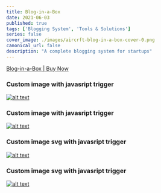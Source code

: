 ```yaml
---
title: Blog-in-a-Box
date: 2021-06-03
published: true
tags: ['Blogging System', 'Tools & Solutions']
series: false
cover_image: ./images/aircrft-blog-in-a-box-cover-0.png
canonical_url: false
description: "A complete blogging system for startups"
---
```


<script src="https://gumroad.com/js/gumroad.js"></script>
<a class="gumroad-button" href="https://gumroad.com/l/zwIVA" target="_blank">Blog-in-a-Box | Buy Now</a>

### Custom image with javasript trigger

[![alt text
](https://raw.githubusercontent.com/aircrftdev/Aircrft-Dev-Staging-Landkit-2.0.0-beta1/cfaa64825a4469637ef300ab13dbf7bef7ab81b1/src/aircrft-brand-logo-white-600x135.png
"Blog in a Box Buy Now")
](https://gumroad.com/l/zwIVA)

### Custom image with javasript trigger

[![alt text
](https://raw.githubusercontent.com/aircrftdev/Aircrft-Dev-Staging-Landkit-2.0.0-beta1/master/src/img/buttons/button-app.png
"Blog in a Box Buy Now")
](https://gumroad.com/l/zwIVA)


### Custom image svg with javasript trigger

[![alt text
](https://raw.githubusercontent.com/aircrftdev/Aircrft-Dev-Staging-Landkit-2.0.0-beta1/cfaa64825a4469637ef300ab13dbf7bef7ab81b1/src/img/icons/magic-1.svg
"Blog in a Box Buy Now")
](https://gumroad.com/l/zwIVA)


### Custom image svg with javasript trigger

[![alt text
](https://github.com/aircrftdev/Aircrft-Dev-Staging-Landkit-2.0.0-beta1/blob/master/src/img/aircrft-brand-logo-menu-70x300.png?raw=true
"Blog in a Box Buy Now")
](https://gumroad.com/l/zwIVA)
